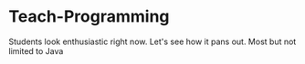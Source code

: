 # Teach-Programming
Students look enthusiastic right now. Let's see how it pans out. Most but not limited to Java
